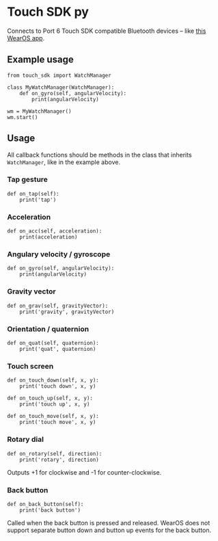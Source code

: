 # Touch SDK py

Connects to Port 6 Touch SDK compatible Bluetooth devices – like [this WearOS app](https://play.google.com/store/apps/details?id=io.port6.watchbridge).

## Example usage
```
from touch_sdk import WatchManager

class MyWatchManager(WatchManager):
    def on_gyro(self, angularVelocity):
        print(angularVelocity)

wm = MyWatchManager()
wm.start()
```

## Usage

All callback functions should be methods in the class that inherits `WatchManager`, like in the example above.

### Tap gesture
```
def on_tap(self):
    print('tap')
```

### Acceleration
```
def on_acc(self, acceleration):
    print(acceleration)
```

### Angulary velocity / gyroscope
```
def on_gyro(self, angularVelocity):
    print(angularVelocity)
```

### Gravity vector
```
def on_grav(self, gravityVector):
    print('gravity', gravityVector)
```

### Orientation / quaternion
```
def on_quat(self, quaternion):
    print('quat', quaternion)
```

### Touch screen
```
def on_touch_down(self, x, y):
    print('touch down', x, y)

def on_touch_up(self, x, y):
    print('touch up', x, y)

def on_touch_move(self, x, y):
    print('touch move', x, y)
```

### Rotary dial
```
def on_rotary(self, direction):
    print('rotary', direction)
```
Outputs +1 for clockwise and -1 for counter-clockwise.

### Back button
```
def on_back_button(self):
    print('back button')
```
Called when the back button is pressed and released. WearOS does not support separate button down and button up events for the back button.